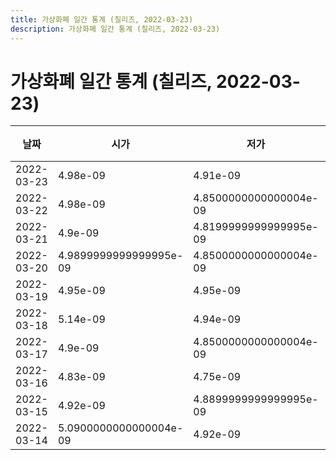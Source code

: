```yaml
---
title: 가상화폐 일간 통계 (칠리즈, 2022-03-23)
description: 가상화폐 일간 통계 (칠리즈, 2022-03-23)
---
```


가상화폐 일간 통계 (칠리즈, 2022-03-23)
===

|날짜|시가|저가|고가|종가|비고|
|--|--|--|--|--|--|
|2022-03-23|4.98e-09|4.91e-09|5.07e-09|4.98e-09|    |
|2022-03-22|4.98e-09|4.8500000000000004e-09|4.98e-09|4.98e-09|    |
|2022-03-21|4.9e-09|4.8199999999999995e-09|4.9899999999999995e-09|4.98e-09|    |
|2022-03-20|4.9899999999999995e-09|4.8500000000000004e-09|5.04e-09|4.8899999999999995e-09|    |
|2022-03-19|4.95e-09|4.95e-09|5.11e-09|5.03e-09|    |
|2022-03-18|5.14e-09|4.94e-09|5.14e-09|4.95e-09|    |
|2022-03-17|4.9e-09|4.8500000000000004e-09|5.180000000000001e-09|5.169999999999999e-09|    |
|2022-03-16|4.83e-09|4.75e-09|4.91e-09|4.91e-09|    |
|2022-03-15|4.92e-09|4.8899999999999995e-09|5.0200000000000004e-09|4.92e-09|    |
|2022-03-14|5.0900000000000004e-09|4.92e-09|5.0900000000000004e-09|5.010000000000001e-09|    |
